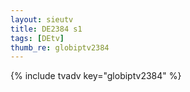 ```yaml
--- 
layout: sieutv
title: DE2384 s1
tags: [DEtv]
thumb_re: globiptv2384
---
```

{% include tvadv key="globiptv2384" %} 
